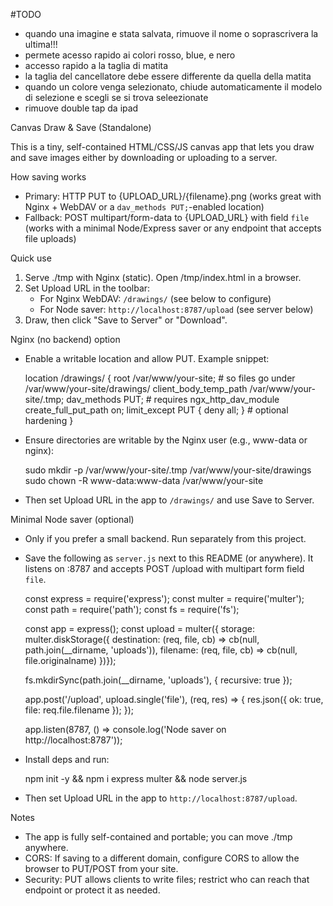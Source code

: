 #TODO

- quando una imagine e stata salvata, rimuove il nome o soprascrivera la ultima!!!
- permete acesso rapido ai colori rosso, blue, e nero
- accesso rapido a la taglia di matita
- la taglia del cancellatore debe essere differente da quella della matita
- quando un colore venga selezionato, chiude automaticamente il modelo di selezione e scegli se si trova seleezionate
- rimuove double tap da ipad

Canvas Draw & Save (Standalone)

This is a tiny, self-contained HTML/CSS/JS canvas app that lets you draw and save images either by downloading or uploading to a server.

How saving works

- Primary: HTTP PUT to {UPLOAD_URL}/{filename}.png (works great with Nginx + WebDAV or a `dav_methods PUT;`-enabled location)
- Fallback: POST multipart/form-data to {UPLOAD_URL} with field `file` (works with a minimal Node/Express saver or any endpoint that accepts file uploads)

Quick use

1. Serve ./tmp with Nginx (static). Open /tmp/index.html in a browser.
2. Set Upload URL in the toolbar:
   - For Nginx WebDAV: `/drawings/` (see below to configure)
   - For Node saver: `http://localhost:8787/upload` (see server below)
3. Draw, then click "Save to Server" or "Download".

Nginx (no backend) option

- Enable a writable location and allow PUT. Example snippet:

  location /drawings/ {
  root /var/www/your-site; # so files go under /var/www/your-site/drawings/
  client_body_temp_path /var/www/your-site/.tmp;
  dav_methods PUT; # requires ngx_http_dav_module
  create_full_put_path on;
  limit_except PUT { deny all; } # optional hardening
  }

- Ensure directories are writable by the Nginx user (e.g., www-data or nginx):

  sudo mkdir -p /var/www/your-site/.tmp /var/www/your-site/drawings
  sudo chown -R www-data:www-data /var/www/your-site

- Then set Upload URL in the app to `/drawings/` and use Save to Server.

Minimal Node saver (optional)

- Only if you prefer a small backend. Run separately from this project.
- Save the following as `server.js` next to this README (or anywhere). It listens on :8787 and accepts POST /upload with multipart form field `file`.

  const express = require('express');
  const multer = require('multer');
  const path = require('path');
  const fs = require('fs');

  const app = express();
  const upload = multer({ storage: multer.diskStorage({
  destination: (req, file, cb) => cb(null, path.join(\_\_dirname, 'uploads')),
  filename: (req, file, cb) => cb(null, file.originalname)
  })});

  fs.mkdirSync(path.join(\_\_dirname, 'uploads'), { recursive: true });

  app.post('/upload', upload.single('file'), (req, res) => {
  res.json({ ok: true, file: req.file.filename });
  });

  app.listen(8787, () => console.log('Node saver on http://localhost:8787'));

- Install deps and run:

  npm init -y && npm i express multer && node server.js

- Then set Upload URL in the app to `http://localhost:8787/upload`.

Notes

- The app is fully self-contained and portable; you can move ./tmp anywhere.
- CORS: If saving to a different domain, configure CORS to allow the browser to PUT/POST from your site.
- Security: PUT allows clients to write files; restrict who can reach that endpoint or protect it as needed.
